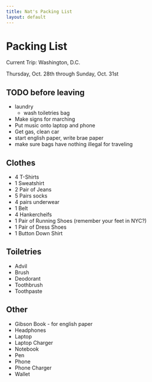 ```yaml
---
title: Nat's Packing List
layout: default
---
```


# Packing List

Current Trip: Washington, D.C.

Thursday, Oct. 28th through Sunday, Oct. 31st

## TODO before leaving
 
 * laundry
   * wash toiletries bag
 * Make signs for marching
 * Put music onto laptop and phone
 * Get gas, clean car
 * start english paper, write brae paper
 * make sure bags have nothing illegal for traveling

## Clothes

 * 4 T-Shirts
 * 1 Sweatshirt
 * 2 Pair of Jeans
 * 5 Pairs socks
 * 4 pairs underwear
 * 1 Belt
 * 4 Hankercheifs
 * 1 Pair of Running Shoes (remember your feet in NYC?)
 * 1 Pair of Dress Shoes
 * 1 Button Down Shirt

## Toiletries

 * Advil
 * Brush
 * Deodorant
 * Toothbrush
 * Toothpaste

## Other

 * Gibson Book - for english paper
 * Headphones
 * Laptop
 * Laptop Charger
 * Notebook
 * Pen
 * Phone
 * Phone Charger
 * Wallet



